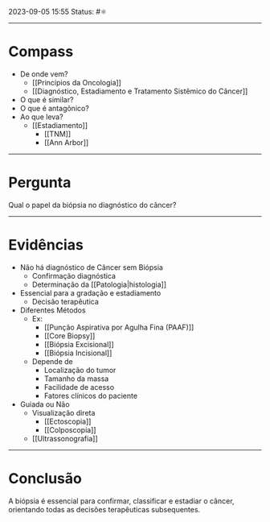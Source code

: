2023-09-05 15:55
Status: #⚛ 

---
# Compass
- De onde vem?
	- [[Princípios da Oncologia]]
	- [[Diagnóstico, Estadiamento e Tratamento Sistêmico do Câncer]]
- O que é similar?
- O que é antagônico?
- Ao que leva?
	- [[Estadiamento]]
		- [[TNM]]
		- [[Ann Arbor]]

----
# Pergunta

Qual o papel da biópsia no diagnóstico do câncer?

---- 
# Evidências

- Não há diagnóstico de Câncer sem Biópsia
	- Confirmação diagnóstica
	- Determinação da [[Patologia|histologia]]
- Essencial para a gradação e estadiamento
	- Decisão terapêutica
- Diferentes Métodos
	- Ex:
		- [[Punção Aspirativa por Agulha Fina (PAAF)]]
		- [[Core Biopsy]]
		- [[Biópsia Excisional]]
		- [[Biópsia Incisional]]
	- Depende de
		- Localização do tumor
		- Tamanho da massa
		- Facilidade de acesso
		- Fatores clínicos do paciente
- Guiada ou Não
	- Visualização direta
		- [[Ectoscopia]]
		- [[Colposcopia]]
	- [[Ultrassonografia]]
----  
# Conclusão

A biópsia é essencial para confirmar, classificar e estadiar o câncer, orientando todas as decisões terapêuticas subsequentes. 